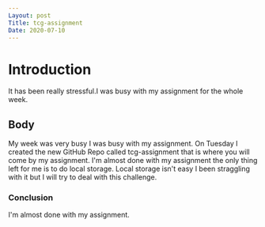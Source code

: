 ```yaml
---
Layout: post
Title: tcg-assignment
Date: 2020-07-10
---
```

# Introduction
It has been really stressful.I was busy with my assignment for the whole week.

## Body
My week was very busy I was busy with my assignment.
On Tuesday I created the new GitHub Repo called tcg-assignment that is where you will come by my assignment.
I'm almost done with my assignment the only thing left for me is to do local storage.
Local storage isn't easy I been straggling with it but I will try to deal with this challenge.
 
 ### Conclusion
I'm almost done with my assignment.
